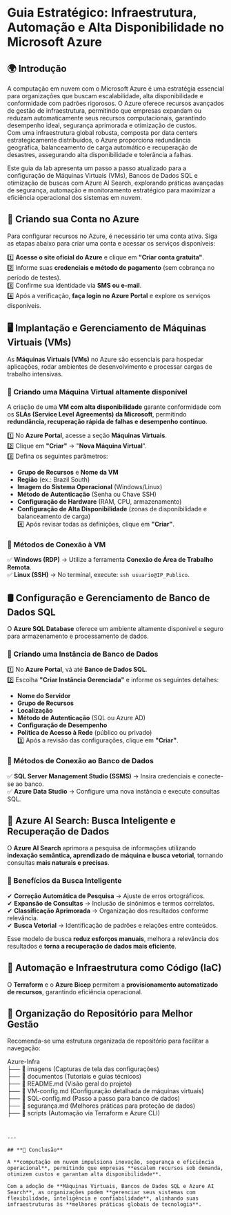 # Guia Estratégico: Infraestrutura, Automação e Alta Disponibilidade no Microsoft Azure 

## **🌍 Introdução**  

A computação em nuvem com o Microsoft Azure é uma estratégia essencial para organizações que buscam escalabilidade, alta disponibilidade e conformidade com padrões rigorosos. O Azure oferece recursos avançados de gestão de infraestrutura, permitindo que empresas expandam ou reduzam automaticamente seus recursos computacionais, garantindo desempenho ideal, segurança aprimorada e otimização de custos.  
Com uma infraestrutura global robusta, composta por data centers estrategicamente distribuídos, o Azure proporciona redundância geográfica, balanceamento de carga automático e recuperação de desastres, assegurando alta disponibilidade e tolerância a falhas.  

Este guia da lab apresenta um passo a passo atualizado para a configuração de Máquinas Virtuais (VMs), Bancos de Dados SQL e otimização de buscas com Azure AI Search, explorando práticas avançadas de segurança, automação e monitoramento estratégico para maximizar a eficiência operacional dos sistemas em nuvem.  

## **🚀 Criando sua Conta no Azure**  

Para configurar recursos no Azure, é necessário ter uma conta ativa. Siga as etapas abaixo para criar uma conta e acessar os serviços disponíveis:  

1️⃣ **Acesse o site oficial do Azure** e clique em **"Criar conta gratuita"**.  
2️⃣ Informe suas **credenciais e método de pagamento** (sem cobrança no período de testes).  
3️⃣ Confirme sua identidade via **SMS ou e-mail**.  
4️⃣ Após a verificação, **faça login no Azure Portal** e explore os serviços disponíveis.  

## **🖥 Implantação e Gerenciamento de Máquinas Virtuais (VMs)**  

As **Máquinas Virtuais (VMs)** no Azure são essenciais para hospedar aplicações, rodar ambientes de desenvolvimento e processar cargas de trabalho intensivas.  

### **📌 Criando uma Máquina Virtual altamente disponível**  

A criação de uma **VM com alta disponibilidade** garante conformidade com os **SLAs (Service Level Agreements) da Microsoft**, permitindo **redundância, recuperação rápida de falhas e desempenho contínuo**.  

1️⃣ No **Azure Portal**, acesse a seção **Máquinas Virtuais**.  
2️⃣ Clique em **"Criar"** → "**Nova Máquina Virtual**".  
3️⃣ Defina os seguintes parâmetros:  
   - **Grupo de Recursos** e **Nome da VM**  
   - **Região** (ex.: Brazil South)  
   - **Imagem do Sistema Operacional** (Windows/Linux)  
   - **Método de Autenticação** (Senha ou Chave SSH)  
   - **Configuração de Hardware** (RAM, CPU, armazenamento)  
   - **Configuração de Alta Disponibilidade** (zonas de disponibilidade e balanceamento de carga)  
4️⃣ Após revisar todas as definições, clique em **"Criar"**.  

### **🔹 Métodos de Conexão à VM**  

✅ **Windows (RDP)** → Utilize a ferramenta **Conexão de Área de Trabalho Remota**.  
✅ **Linux (SSH)** → No terminal, execute: `ssh usuario@IP_Publico`.  

## **🛢 Configuração e Gerenciamento de Banco de Dados SQL**  

O **Azure SQL Database** oferece um ambiente altamente disponível e seguro para armazenamento e processamento de dados.  

### **📌 Criando uma Instância de Banco de Dados**  

1️⃣ No **Azure Portal**, vá até **Banco de Dados SQL**.  
2️⃣ Escolha **"Criar Instância Gerenciada"** e informe os seguintes detalhes:  
   - **Nome do Servidor**  
   - **Grupo de Recursos**  
   - **Localização**  
   - **Método de Autenticação** (SQL ou Azure AD)  
   - **Configuração de Desempenho**  
   - **Política de Acesso à Rede** (público ou privado)  
3️⃣ Após a revisão das configurações, clique em **"Criar"**.  

### **🔹 Métodos de Conexão ao Banco de Dados**  

✅ **SQL Server Management Studio (SSMS)** → Insira credenciais e conecte-se ao banco.  
✅ **Azure Data Studio** → Configure uma nova instância e execute consultas SQL.  

## **🔎 Azure AI Search: Busca Inteligente e Recuperação de Dados**  

O **Azure AI Search** aprimora a pesquisa de informações utilizando **indexação semântica, aprendizado de máquina e busca vetorial**, tornando consultas **mais naturais e precisas**.  

### **📌 Benefícios da Busca Inteligente**  

✔ **Correção Automática de Pesquisa** → Ajuste de erros ortográficos.  
✔ **Expansão de Consultas** → Inclusão de sinônimos e termos correlatos.  
✔ **Classificação Aprimorada** → Organização dos resultados conforme relevância.  
✔ **Busca Vetorial** → Identificação de padrões e relações entre conteúdos.  

Esse modelo de busca **reduz esforços manuais**, melhora a relevância dos resultados e **torna a recuperação de dados mais eficiente**.  

## **🔄 Automação e Infraestrutura como Código (IaC)**  

O **Terraform** e o **Azure Bicep** permitem a **provisionamento automatizado de recursos**, garantindo eficiência operacional.  

## **📂 Organização do Repositório para Melhor Gestão**  

Recomenda-se uma estrutura organizada de repositório para facilitar a navegação:  

Azure-Infra  
 ├── 📂 imagens   (Capturas de tela das configurações)  
 ├── 📂 documentos (Tutoriais e guias técnicos)  
 ├── 📜 README.md  (Visão geral do projeto)  
 ├── 📜 VM-config.md  (Configuração detalhada de máquinas virtuais)  
 ├── 📜 SQL-config.md (Passo a passo para banco de dados)  
 ├── 📜 segurança.md  (Melhores práticas para proteção de dados)  
 ├── 📂 scripts   (Automação via Terraform e Azure CLI)  
```


---

## **📌 Conclusão**  

A **computação em nuvem impulsiona inovação, segurança e eficiência operacional**, permitindo que empresas **escalem recursos sob demanda, otimizem custos e garantam alta disponibilidade**.  

Com a adoção de **Máquinas Virtuais, Bancos de Dados SQL e Azure AI Search**, as organizações podem **gerenciar seus sistemas com flexibilidade, inteligência e confiabilidade**, alinhando suas infraestruturas às **melhores práticas globais de tecnologia**.

